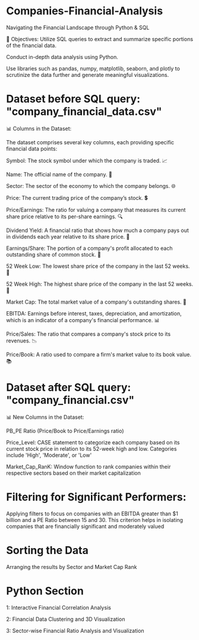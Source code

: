 # Companies-Financial-Analysis
Navigating the Financial Landscape through Python &amp; SQL

🎯 Objectives:
Utilize SQL queries to extract and summarize specific portions of the financial data.

Conduct in-depth data analysis using Python.

Use libraries such as pandas, numpy, matplotlib, seaborn, and plotly to scrutinize the data further and generate meaningful visualizations.

# Dataset before SQL query: "company_financial_data.csv"
📊 Columns in the Dataset:

The dataset comprises several key columns, each providing specific financial data points:

Symbol: The stock symbol under which the company is traded. 📈

Name: The official name of the company. 🏢

Sector: The sector of the economy to which the company belongs. 🌐

Price: The current trading price of the company’s stock. 💲

Price/Earnings: The ratio for valuing a company that measures its current share price relative to its per-share earnings. 🔍

Dividend Yield: A financial ratio that shows how much a company pays out in dividends each year relative to its share price. 💸

Earnings/Share: The portion of a company's profit allocated to each outstanding share of common stock. 🧾

52 Week Low: The lowest share price of the company in the last 52 weeks. 🔽

52 Week High: The highest share price of the company in the last 52 weeks. 🔼

Market Cap: The total market value of a company's outstanding shares. 🏦

EBITDA: Earnings before interest, taxes, depreciation, and amortization, which is an indicator of a company's financial performance. 📊

Price/Sales: The ratio that compares a company's stock price to its revenues. 📉

Price/Book: A ratio used to compare a firm's market value to its book value. 📚

# Dataset after SQL query: "company_financial.csv"
📊 New Columns in the Dataset:

PB_PE Ratio (Price/Book to Price/Earnings ratio)

Price_Level: CASE statement to categorize each company based on its current stock price in relation to its 52-week high and low. Categories include 'High', 'Moderate', or 'Low'

Market_Cap_RanK: Window function to rank companies within their respective sectors based on their market capitalization

# Filtering for Significant Performers: 
Applying filters to focus on companies with an EBITDA greater than $1 billion and a PE Ratio between 15 and 30. This criterion helps in isolating companies that are financially significant and moderately valued

# Sorting the Data
Arranging the results by Sector and Market Cap Rank

# Python Section

1: Interactive Financial Correlation Analysis

2: Financial Data Clustering and 3D Visualization

3: Sector-wise Financial Ratio Analysis and Visualization


